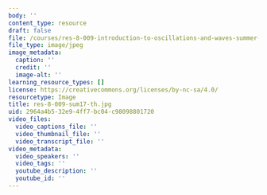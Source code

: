 ```yaml
---
body: ''
content_type: resource
draft: false
file: /courses/res-8-009-introduction-to-oscillations-and-waves-summer-2017/res-8-009-sum17-th.jpg
file_type: image/jpeg
image_metadata:
  caption: ''
  credit: ''
  image-alt: ''
learning_resource_types: []
license: https://creativecommons.org/licenses/by-nc-sa/4.0/
resourcetype: Image
title: res-8-009-sum17-th.jpg
uid: 2964a4b5-32e9-4ff7-bc04-c98098801720
video_files:
  video_captions_file: ''
  video_thumbnail_file: ''
  video_transcript_file: ''
video_metadata:
  video_speakers: ''
  video_tags: ''
  youtube_description: ''
  youtube_id: ''
---
```

